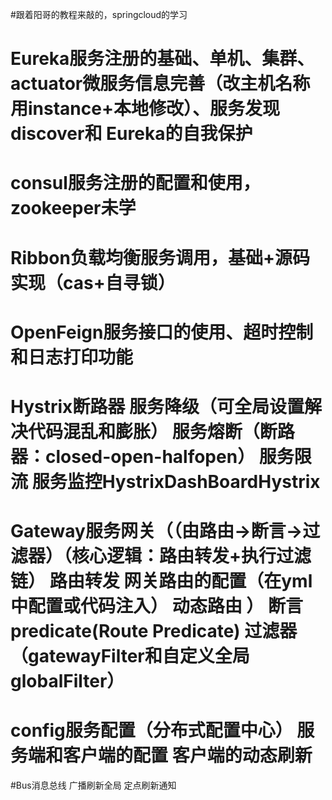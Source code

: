 #跟着阳哥的教程来敲的，springcloud的学习
# Eureka服务注册的基础、单机、集群、actuator微服务信息完善（改主机名称用instance+本地修改）、服务发现discover和 Eureka的自我保护
# consul服务注册的配置和使用，zookeeper未学
# Ribbon负载均衡服务调用，基础+源码实现（cas+自寻锁）
# OpenFeign服务接口的使用、超时控制和日志打印功能
# Hystrix断路器 服务降级（可全局设置解决代码混乱和膨胀） 服务熔断（断路器：closed-open-halfopen） 服务限流  服务监控HystrixDashBoardHystrix
# Gateway服务网关（（由路由->断言->过滤器）（核心逻辑：路由转发+执行过滤链）  路由转发    网关路由的配置（在yml中配置或代码注入）  动态路由  ）  断言predicate(Route Predicate)  过滤器（gatewayFilter和自定义全局globalFilter）  
# config服务配置（分布式配置中心） 服务端和客户端的配置 客户端的动态刷新
#Bus消息总线   广播刷新全局  定点刷新通知 